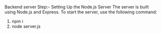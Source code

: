 Backend server Step:-
Setting Up the Node.js Server
The server is built using Node.js and Express.
To start the server, use the following command:
1) npm i
2) node server.js
